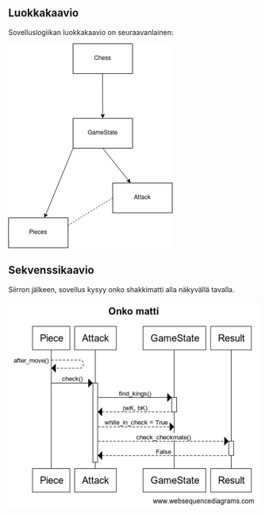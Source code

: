 ## Luokkakaavio
Sovelluslogiikan luokkakaavio on seuraavanlainen:

![Luokkakaavio](./kuvat/Luokkakaavio.png)

## Sekvenssikaavio
Siirron jälkeen, sovellus kysyy onko shakkimatti alla näkyvällä tavalla.

![sekvenssikaavio](https://github.com/ItsTuukka/ot-harjoitusty-/blob/master/dokumentaatio/kuvat/sekvenssikaavio.png)
